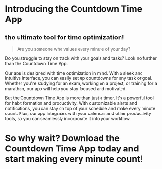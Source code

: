 <h1>Introducing the Countdown Time App</h1>
<h2>the ultimate tool for time optimization!</h2>
   

>Are you someone who values every minute of your day?

<p>Do you struggle to stay on track with your goals and tasks? Look no further than the Countdown Time App.</p>

<p>Our app is designed with time optimization in mind. With a sleek and intuitive interface, you can easily set up countdowns for any task or goal. Whether you're studying for an exam, working on a project, or training for a marathon, our app will help you stay focused and motivated.</p>

<p>But the Countdown Time App is more than just a timer. It's a powerful tool for habit formation and productivity. With customizable alerts and notifications, you can stay on top of your schedule and make every minute count. Plus, our app integrates with your calendar and other productivity tools, so you can seamlessly incorporate it into your workflow.</p>

<h1>So why wait? Download the Countdown Time App today and start making every minute count!</h1>


